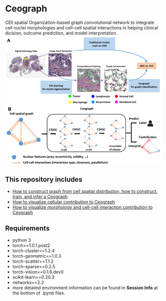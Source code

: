 # Ceograph
CEll spatial Organization-based graph convolutional network to integrate cell nuclei morphologies and cell-cell spatial interactions in helping clinical dicision, outcome prediction, and model interpretation. 
![Overview](./assets/fig1.PNG)

## This repository includes
* [How to construct graph from cell spatial distribution, how to construct, train, and infer a Ceograph](./scripts/ceograph_training_and_inference.ipynb)
* [How to visualize cellular contribution to Ceograph](./scripts/visualize_cellular_contribution_to_ceograph.ipynb)
* [How to visualize morphology and cell-cell interaction contribution to Ceograph](./scripts/visualize_morphology_and_cell-cell_interaction_contribution_to_ceograph.ipynb)

## Requirements
* python 3
* torch==1.0.1.post2
* torch-cluster==1.2.4
* torch-geometric==1.0.3
* torch-scatter==1.1.2
* torch-sparse==0.2.5
* torch-vision==0.1.6.dev0
* scikit-learn==0.20.3
* networkx==2.2
* more detailed environment information can be found in __Session Info__ at the bottom of .ipynb files.
